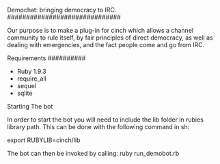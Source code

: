 Demochat: bringing democracy to IRC.
##############################

Our purpose is to make a plug-in for cinch which allows a channel community to rule itself, by fair principles of direct democracy, as well as dealing with emergencies, and the fact people come and go from IRC.

Requirements
##########

- Ruby 1.9.3
- require_all
- sequel
- sqlite

Starting The bot

In order to start the bot you will need to include the lib folder in rubies library path.  This can be done with the following command in sh:

export RUBYLIB=cinch/lib

The bot can then be invoked by calling: ruby run_demobot.rb

